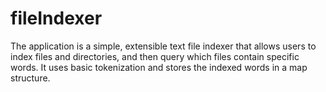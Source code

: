 # fileIndexer
The application is a simple, extensible text file indexer that allows users to index files and directories, and then query which files contain specific words. It uses basic tokenization and stores the indexed words in a map structure. 
